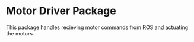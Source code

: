 # Motor Driver Package

This package handles recieving motor commands from ROS and actuating the motors.